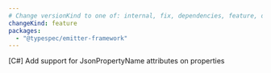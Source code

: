 ```yaml
---
# Change versionKind to one of: internal, fix, dependencies, feature, deprecation, breaking
changeKind: feature
packages:
  - "@typespec/emitter-framework"
---
```


[C#] Add support for JsonPropertyName attributes on properties
